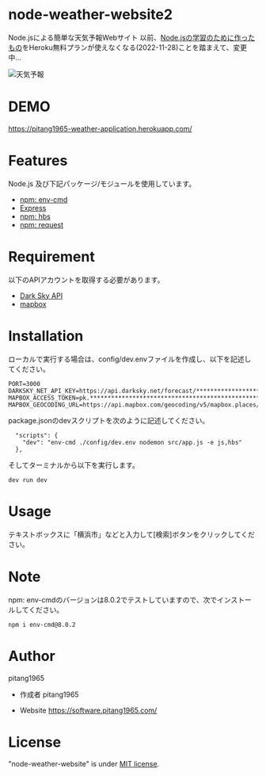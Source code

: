 # node-weather-website2
Node.jsによる簡単な天気予報Webサイト
以前、[Node.jsの学習のために作ったもの](https://github.com/pitang1965/node-weather-website)をHeroku無料プランが使えなくなる(2022-11-28)ことを踏まえて、変更中...

![天気予報](https://user-images.githubusercontent.com/47315420/93012424-44416200-f5db-11ea-992b-49cf9e40a948.gif)

# DEMO
https://pitang1965-weather-application.herokuapp.com/

# Features
Node.js 及び下記パッケージ/モジュールを使用しています。
* [npm: env-cmd](https://www.npmjs.com/package/env-cmd)
* [Express](http://expressjs.com/)
* [npm: hbs](https://www.npmjs.com/package/hbs)
* [npm: request](https://www.npmjs.com/package/request)
 
# Requirement
以下のAPIアカウントを取得する必要があります。
* [Dark Sky API](https://darksky.net/dev)
* [mapbox](https://www.mapbox.com/)
 
# Installation
ローカルで実行する場合は、config/dev.envファイルを作成し、以下を記述してください。
```
PORT=3000
DARKSKY_NET_API_KEY=https://api.darksky.net/forecast/********************************/
MAPBOX_ACCESS_TOKEN=pk.*******************************************************************.**********************
MAPBOX_GEOCODING_URL=https://api.mapbox.com/geocoding/v5/mapbox.places/
```
package.jsonのdevスクリプトを次のように記述してください。
```
  "scripts": {
    "dev": "env-cmd ./config/dev.env nodemon src/app.js -e js,hbs"
  },
```
そしてターミナルから以下を実行します。 
```
dev run dev
```
 
# Usage
テキストボックスに「横浜市」などと入力して[検索]ボタンをクリックしてください。
 
# Note
npm: env-cmdのバージョンは8.0.2でテストしていますので、次でインストールしてください。
```
npm i env-cmd@8.0.2
```
 
# Author
pitang1965
 
* 作成者
pitang1965

* Website
https://software.pitang1965.com/
 
# License
"node-weather-website" is under [MIT license](https://en.wikipedia.org/wiki/MIT_License).
